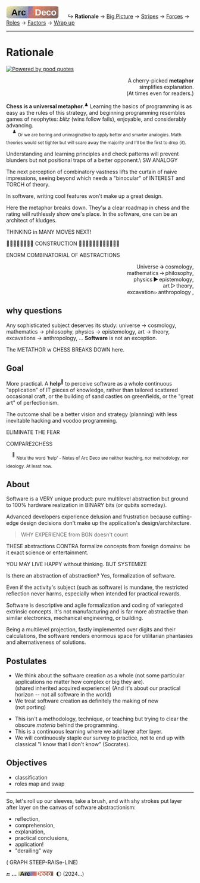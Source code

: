 [![Arc Deco.](../../../../_rsc/_img/ArcDeco/ArcDeco-bar-h33px_rounded.jpg)](../../README.md) &nbsp;&nbsp;&nbsp;&nbsp;&nbsp;↪️&nbsp;**Rationale** -> [Big Picture](../02.BigPict/README.md) -> [Stripes](../03.Stripes/README.md) -> [Forces](../04.Forces/README.md) -> [Roles](../05.Roles/README.md) -> [Factors](../06.Factors/README.md) -> [Wrap&nbsp;up](../07.Wrapping/README.md)

---

# Rationale

[![Powered by good quotes](https://img.shields.io/badge/💡Powered-💬by_quotes-Cyan?style=flat&labelColor=CornflowerBlue&color=CornflowerBlue)](../../../../pencraft/README+/quotes/README+/cornerstones.md)

<p dir="rtl">A cherry-picked <b>metaphor</b><br />.simplifies explanation<br />(.At times even for readers)</p>

**Chess is a universal metaphor.**<sup>♟️</sup> Learning the basics of programming is as easy as the rules of this strategy, and beginning programming resembles games of neophytes: _blitz_ (wins follow fails), enjoyable, and considerably advancing.\
&nbsp;&nbsp;&nbsp;&nbsp;<sup>♟️</sup> <sub>Or we are boring and unimaginative to apply better and smarter analogies. Math theories would set tighter but will scare away the majority and I'll be the first to drop (it).</sub>

Understanding and learning principles and check patterns will prevent blunders but not positional traps of a better opponent.\ SW ANALOGY

The next perception of combinatory vastness lifts the curtain of naive impressions, seeing beyond which needs a "binocular" of INTEREST and TORCH of theory.

In software, writing cool features won't make up a great design. 

Here the metaphor breaks down. They'ы a clear roadmap in chess and the rating will ruthlessly show one's place. In the software, one can be an architect of kludges. 

THINKING in MANY MOVES NEXT!

🚧🚧🚧🚧🚧🚧🚧🚧    CONSTRUCTION 🚧🚧🚧🚧🚧🚧🚧🚧🚧🚧🚧🚧


ENORM COMBINATORIAL OF ABSTRACTIONS

<p dir="rtl">,Universe&thinsp;<b>&rarr;</b>&thinsp;cosmology<br />,mathematics&thinsp;&rarr;&thinsp;philosophy<br />,physics&thinsp;&#9658;&thinsp;epistemology<br />
,art&thinsp;&#9655;&thinsp;theory<br />, excavation&thinsp;&#9657;&thinsp;anthropology</p>

## why questions 

Any sophisticated subject deserves its study: universe -> cosmology, mathematics -> philosophy, physics -> epistemology, art -> theory, excavations -> anthropology, ... **Software** is not an exception.


The METATHOR w CHESS BREAKS DOWN here.

## Goal

More practical. A **help**<sup>🙋</sup> to perceive software as a whole continuous "application" of IT pieces of knowledge, rather than tailored scattered occasional craft, or the building of sand castles on greenfields, or the "great art" of perfectionism.

The outcome shall be a better vision and strategy (planning) with less inevitable hacking and voodoo programming.

ELIMINATE THE FEAR

COMPARE2CHESS

&nbsp;&nbsp;&nbsp;&nbsp;<sup>🙋</sup> <sub>Note the word 'help' - Notes of Arc Deco are neither teaching, nor methodology, nor ideology. At least now.</sub>

## About

Software is a VERY unique product: pure multilevel abstraction but ground to 100% hardware realization in BINARY bits (or qubits someday).

Advanced developers experience delusion and frustration because cutting-edge design decisions don't make up the application's design/architecture.

> WHY EXPERIENCE from BGN doesn't count

THESE abstractions CONTRA  formalize concepts from foreign domains: be it exact science or entertainment.

YOU MAY LIVE HAPPY without thinking. BUT SYSTEMIZE

Is there an abstraction of abstraction? Yes, formalization of software.

Even if the activity's subject (such as software) is mundane, the restricted reflection never harms, especially when intended for practical rewards.

Software is descriptive and agile formalization and coding of variegated extrinsic concepts. It's not manufacturing and is far more abstractive than similar electronics, mechanical engineering, or building.

Being a multilevel projection, fastly implemented over digits and their calculations, the software renders enormous space for utilitarian phantasies and alternativeness of solutions.

## Postulates

+ We think about the software creation as a whole (not some particular applications no matter how complex or big they are).\
(shared inherited acquired experience) (And it's about our practical horizon -- not all software in the world)
+ We treat software creation as definitely the making of new\
(not porting)
* This isn't a methodology, technique, or teaching but trying to clear the obscure _materia_ behind the programming.
* This is a continuous learning where we add layer after layer.
* We will continuously staple our survey to practice, not to end up with classical "I know that I don't know" (Socrates).

## Objectives

+ classification
+ roles map and swap

---

So, let's roll up our sleeves, take a brush, and with shy strokes put layer after layer on the canvas of software abstractionism:

+ reflection,
+ comprehension,
+ explanation,
+ practical conclusions,
+ application!
+ "derailing" way

( GRAPH STEEP-RAISe-LINE)


🔚 **...** <picture><img alt="&nbsp;&nbsp;&nbsp;&nbsp;Arc Deco" src="../../../../_rsc/_img/ArcDeco/ArcDeco-bar-12px.jpg"
title="Arc&nbsp;&nbsp;&nbsp;&nbsp;&nbsp;ARChitecture&#013;&#010;D&nbsp;&nbsp;&nbsp;&nbsp;&nbsp;&nbsp;&nbsp;Design&#013;&#010;e&nbsp;&nbsp;&nbsp;&nbsp;&nbsp;&nbsp;&nbsp;&nbsp;dEvelopment&#013;&#010;co&nbsp;&nbsp;&nbsp;&nbsp;&nbsp;&nbsp;COde"/></picture>
&nbsp;🌔 (2024...)

